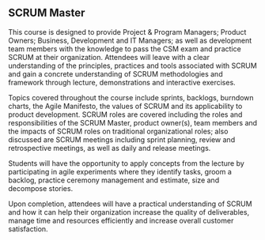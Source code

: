 ## SCRUM Master

This course is designed to provide Project & Program Managers; Product Owners; Business, Development and IT Managers; as well as development team members with the knowledge to pass the CSM exam and practice SCRUM at their organization. Attendees will leave with a clear understanding of the principles, practices and tools associated with SCRUM and gain a concrete understanding of SCRUM methodologies and framework through lecture, demonstrations and interactive exercises.

Topics covered throughout the course include sprints, backlogs, burndown charts, the Agile Manifesto, the values of SCRUM and its applicability to product development. SCRUM roles are covered including the roles and responsibilities of the SCRUM Master, product owner(s), team members and the impacts of SCRUM roles on traditional organizational roles; also discussed are SCRUM meetings including sprint planning, review and retrospective meetings, as well as daily and release meetings. 

Students will have the opportunity to apply concepts from the lecture by participating in agile experiments where they identify tasks, groom a backlog, practice ceremony management and estimate, size and decompose stories. 

Upon completion, attendees will have a practical understanding of SCRUM and how it can help their organization increase the quality of deliverables, manage time and resources efficiently and increase overall customer satisfaction.
